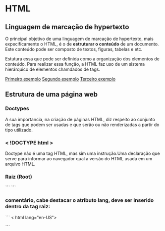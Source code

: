 <h1>HTML</h1>
<h2>Linguagem de marcação de hypertexto</h2>

<p>O principal objetivo de uma linguagem de marcação de hypertexto, mais expecificamente o HTML, é o de <strong>estruturar o conteúdo</strong> de um documento. Este conteúdo pode ser composto de textos, figuras, tabelas e etc.</p>
<p>Estutura essa que pode ser definida como a organização dos elementos de conteúdo. Para realizar essa função, a HTML faz uso de um sistema hierárquico de elementos chamdados de tags.</p>

[Primeiro exemplo](exemplos/exemplo1.html)
[Segundo exemplo](exemplos/exemplo2.html)
[Terceiro exemplo](exemplos/exemplo3.html)

<h2>Estrutura de uma página web</h2>

<h3>Doctypes</h3>

<p>A sua importancia, na criação de páginas HTML, diz respeito ao conjunto de tags que podem ser usadas e que serão ou não renderizadas a partir do tipo utilizado.</p>

<h3>< !DOCTYPE html ></h3>

<p>Doctype não é uma tag HTML, mas sim uma instrução.Uma declaração que serve para informar ao navegador qual a versão do HTML usada em um arquivo HTML.</p>

<h3>Raiz (Root)</h3>
ˋˋˋ
<hml></html>  
ˋˋˋ
<h3>comentário, cabe destacar o atributo lang, deve ser inserido dentro da tag raiz:</h3>

ˋˋˋ
< html lang="en-US">
<html lang="en-GB">
<html lang="pt-BR">
<html lang="pt">
ˋˋˋ
